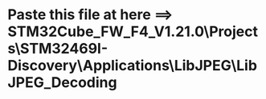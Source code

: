 # Paste this file at here ==> STM32Cube_FW_F4_V1.21.0\Projects\STM32469I-Discovery\Applications\LibJPEG\LibJPEG_Decoding
